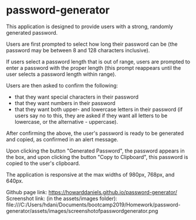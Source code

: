 # password-generator

This application is designed to provide users with a strong, randomly generated password. 

Users are first prompted to select how long their password can be (the password may be between 8 and 128 characters inclusive).

If users select a password length that is out of range, users are prompted to enter a password with the proper length (this prompt reappears until the user selects a password length within range).

Users are then asked to confirm the following:

* that they want special characters in their password
* that they want numbers in their password
* that they want both upper- and lowercase letters in their password (if users say no to this, they are asked if they want all letters to be lowercase, or the alternative - uppercase).

After confirming the above, the user's password is ready to be generated and copied, as confirmed in an alert message.

Upon clicking the button "Generated Password", the password appears in the box, and upon clicking the button "Copy to Clipboard", this password is copied to the user's clipboard.

The application is responsive at the max widths of 980px, 768px, and 640px.

Github page link: https://howarddaniels.github.io/password-generator/
Screenshot link: (in the assets/images folder): file:///C:/Users/hdani/Documents/bootcamp2019/Homework/password-generator/assets/images/screenshotofpasswordgenerator.png




